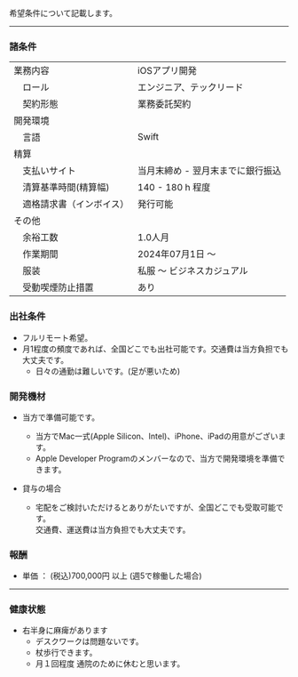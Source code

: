 希望条件について記載します。

---

### 諸条件

| | |
|---------|-------------|
| 業務内容 | iOSアプリ開発 |  
| 　ロール   | エンジニア、テックリード |
| 　契約形態 | 業務委託契約 |   
| 開発環境 |  |
| 　言語    | Swift       |
| 精算 |  |
| 　支払いサイト | 当月末締め - 翌月末までに銀行振込 |
| 　清算基準時間(精算幅) | 140 - 180 h 程度 |
| 　適格請求書（インボイス） | 発行可能 |
| その他 |  |
| 　余裕工数 | 1.0人月  |
| 　作業期間 | 2024年07月1日 〜  |
| 　服装　　| 私服 〜 ビジネスカジュアル |
| 　受動喫煙防止措置 | あり |

### 出社条件
  - フルリモート希望。
  - 月1程度の頻度であれば、全国どこでも出社可能です。交通費は当方負担でも大丈夫です。
    - 日々の通勤は難しいです。(足が悪いため)

### 開発機材
- 当方で準備可能です。
  - 当方でMac一式(Apple Silicon、Intel)、iPhone、iPadの用意がございます。
  - Apple Developer Programのメンバーなので、当方で開発環境を準備できます。

- 貸与の場合
  - 宅配をご検討いただけるとありがたいですが、全国どこでも受取可能です。<br>
    交通費、運送費は当方負担でも大丈夫です。

### 報酬
- 単価 ： (税込)700,000円 以上 (週5で稼働した場合)

---

### 健康状態

- 右半身に麻痺があります
  - デスクワークは問題ないです。
  - 杖歩行できます。
  - 月１回程度 通院のために休むと思います。


